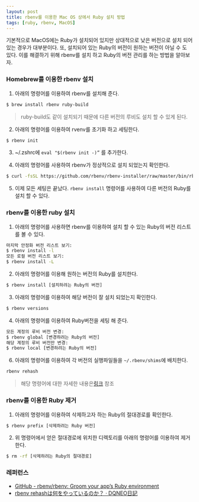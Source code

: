 ```yaml
---
layout: post
title: rbenv를 이용한 Mac OS 상에서 Ruby 설치 방법
tags: [ruby, rbenv, MacOS]
---
```

   기본적으로 MacOS에는 Ruby가 설치되어 있지만 상대적으로 낮은 버전으로 설치 되어 있는 경우가 대부분이다. 또, 설치되어 있는 Ruby의 버전이 원하는 버전이 아닐 수 도 있다. 이를 해결하기 위해 rbenv를 설치 하고 Ruby의 버전 관리를 하는 방법을 알아보자.

### Homebrew를 이용한 rbenv 설치

1. 아래의 명령어를 이용하여  rbenv를 설치해 준다. 
```sh
$ brew install rbenv ruby-build
```
> ruby-build도 같이 설치되기 때문에 다른 버전의 루비도 설치 할 수 있게 된다.  

2. 아래의 명령어를 이용하여 rvenv를 초기화 하고 세팅한다.
```sh
$ rbenv init
```
 
3. ~/.zshrc에 `eval "$(rbenv init -)”` 를 추가한다.

4. 아래의 명령어를 사용하여 rbenv가 정상적으로 설치 되었는지 확인한다.
```sh
$ curl -fsSL https://github.com/rbenv/rbenv-installer/raw/master/bin/rbenv-doctor | bash
```

5. 이제 모든 세팅은 끝났다.  `rbenv install` 명령어를 사용하여 다른 버전의 Ruby를 설치 할 수 있다. 

### rbenv를 이용한 ruby 설치

1. 아래의 명령어를 사용하면 rbenv를 이용하여 설치 할 수 있는 Ruby의 버전 리스트를 볼 수 있다.
```sh
마지막 안정화 버전 리스트 보기:
$ rbenv install -l
모든 로컬 버전 리스트 보기:
$ rbenv install -L
```

2. 아래의 명령어를 이용해 원하는 버전의 Ruby를 설치한다.
```sh
$ rbenv install [설치하려는 Ruby의 버전]
```

3. 아래의 명령어를 이용하여 해당 버전이 잘 설치 되었는지 확인한다.
```sh
$ rbenv versions
```

4. 아래의 명령어를 이용하여 Ruby버전을 세팅 해 준다.
```sh
모든 계정의 루비 버전 변경:
$ rbenv global [변경하려는 Ruby의 버전]
해당 계정의 루비 버전만 변경:
$ rbenv local [변경하려는 Ruby의 버전]
```

6. 아래의 명령어를 이용하여 각 버전의 실행파일들을  `~/.rbenv/shims`에  배치한다.
```sh
rbenv rehash
```
> 해당 명령어에 대한 자세한 내용은[링크](http://dqn.sakusakutto.jp/2014/02/rbenv_rehash_what_it_does.html) 참조  

### rbenv를 이용한 Ruby 제거

1. 아래의 명령어를 이용하여 삭제하고자 하는 Ruby의 절대경로를 확인한다.
```sh
$ rbenv prefix [삭제하려는 Ruby 버전]
```

2. 위 명령어에서 얻은 절대경로에 위치한 디렉토리를 아래의 명령어를 이용하여 제거한다.
```sh
$ rm -rf [삭제하려는 Ruby의 절대경로]
```

### 레퍼런스
* [GitHub - rbenv/rbenv: Groom your app’s Ruby environment](https://github.com/rbenv/rbenv#uninstalling-ruby-versions)
* [rbenv rehashは何をやっているのか？ ·  DQNEO日記](http://dqn.sakusakutto.jp/2014/02/rbenv_rehash_what_it_does.html)
